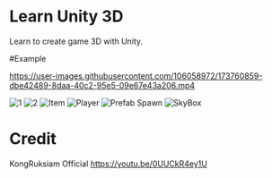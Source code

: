 # Learn Unity 3D
Learn to create game 3D with Unity.

#Example


https://user-images.githubusercontent.com/106058972/173760859-dbe42489-8daa-40c2-95e5-09e67e43a206.mp4

![1](https://user-images.githubusercontent.com/106058972/173761616-6d301fdd-af7b-42e9-b595-305fa03d5ec9.png)
![2](https://user-images.githubusercontent.com/106058972/173761629-eee18dfc-8174-46d0-8abd-608576d0b834.png)
![Item](https://user-images.githubusercontent.com/106058972/173761632-dcf9b5cf-c833-4594-a8c5-be073cb7dfa8.png)
![Player](https://user-images.githubusercontent.com/106058972/173761642-03c45ac0-ace0-4e08-99d0-a73b6c864fca.png)
![Prefab Spawn](https://user-images.githubusercontent.com/106058972/173761652-6e2a5dce-acfc-47bb-b8fc-b97eecf74c39.png)
![SkyBox](https://user-images.githubusercontent.com/106058972/173761655-42e6a97b-e696-41ce-8a43-1a3d70df578a.png)


# Credit 

KongRuksiam Official https://youtu.be/0UUCkR4ey1U
